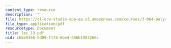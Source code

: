 ```yaml
---
content_type: resource
description: ''
file: https://ol-ocw-studio-app-qa.s3.amazonaws.com/courses/3-064-polymer-engineering-fall-2003/cbbe936bbd09f1746be4686b1903266c_lec_13.pdf
file_type: application/pdf
resourcetype: Document
title: lec_13.pdf
uid: cbbe936b-bd09-f174-6be4-686b1903266c
---
```

